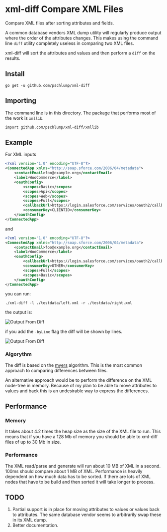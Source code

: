xml-diff Compare XML Files
================

Compare XML files after sorting attributes and fields.

A common database  vendors XML dump utility will regularly produce output where the order of the attributes changes.
This makes using the command line `diff` utility completely useless in comparing two XML files.

xml-diff will sort the attributes and values and then perform a `diff` on the results.


## Install

    go get -u github.com/pschlump/xml-diff

## Importing

The command line is in this directory.  The package that performs most of the work is `xmllib`.

    import github.com/pschlump/xml-diff/xmllib

## Example

For XML inputs

```xml
<?xml version="1.0" encoding="UTF-8"?>
<ConnectedApp xmlns="http://soap.sforce.com/2006/04/metadata">
	<contactEmail>foo@example.org</contactEmail>
	<label>WooCommerce</label>
	<oauthConfig>
		<scopes>Basic</scopes>
		<scopes>Api</scopes>
		<scopes>Web</scopes>
		<scopes>Full</scopes>
		<callbackUrl>https://login.salesforce.com/services/oauth2/callback</callbackUrl>
		<consumerKey>CLIENTID</consumerKey>
	</oauthConfig>
</ConnectedApp>
```

and 

```xml
<?xml version="1.0" encoding="UTF-8"?>
<ConnectedApp xmlns="http://soap.sforce.com/2006/04/metadata">
	<contactEmail>foo@example.org</contactEmail>
	<label>WooCommerce</label>
	<oauthConfig>
		<callbackUrl>https://login.salesforce.com/services/oauth2/callback</callbackUrl>
		<consumerKey>OTHER</consumerKey>
		<scopes>Full</scopes>
		<scopes>Basic</scopes>
	</oauthConfig>
</ConnectedApp>
```

you can run:

	./xml-diff -l ./testdata/left.xml -r ./testdata/right.xml 

the output is:

![Output From Diff](https://github.com/pschlump/out/raw/master/test01.png "Output from standard xml-diff")

if you add the `-byLine` flag the diff will be shown by lines.

![Output From Diff](https://github.com/pschlump/out/raw/master/src/common/images/test02.png "Output from xml-diff with byLine flag")

### Algorythm

The diff is based on the [myers](https://neil.fraser.name/software/diff_match_patch/myers.pdf) algorithm.  This is the most common
approach to comparing differences between files.  

An alternative approach would be to perform the difference on the XML node-tree in memory.   Because of my plan to be able to move
attributes to values and back this is an undesirable way to express the differences.

## Performance

### Memory

It takes about 4.2 times the heap size as the size of the XML file to run.  This means that if you have a 128 Mb of memory you should be
able to xml-diff files of up to 30 Mb in size.

### Performance

The XML read/parse and generate will run about 10 MB of XML in a second.  100ms should compare about 1 MB of XML.  Performance is
heavily dependent on how much data has to be sorted.   If there are lots of XML nodes that have to be build and then sorted it will
take longer to process.

## TODO

1. Partial support is in place for moving attributes to values or values back to attributes. The same database vendor seems to arbitrarily swap these in its XML dump.
2. Better documentation.


